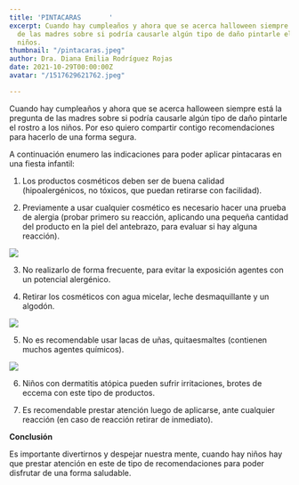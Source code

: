 ```yaml
---
title: 'PINTACARAS       '
excerpt: Cuando hay cumpleaños y ahora que se acerca halloween siempre está la pregunta
  de las madres sobre si podría causarle algún tipo de daño pintarle el rostro a los
  niños.
thumbnail: "/pintacaras.jpeg"
author: Dra. Diana Emilia Rodríguez Rojas
date: 2021-10-29T00:00:00Z
avatar: "/1517629621762.jpeg"

---
```

Cuando hay cumpleaños y ahora que se acerca halloween siempre está la pregunta de las madres sobre si podría causarle algún tipo de daño pintarle el rostro a los niños. Por eso quiero compartir contigo recomendaciones para hacerlo de una forma segura.

A continuación enumero las indicaciones para poder aplicar pintacaras en una fiesta infantil:

1) Los productos cosméticos deben ser de buena calidad (hipoalergénicos, no tóxicos, que puedan retirarse con facilidad).

2) Previamente a usar cualquier cosmético es necesario hacer una prueba de alergia (probar primero su reacción, aplicando una pequeña cantidad del producto en la piel del antebrazo, para evaluar si hay alguna reacción).

![](/captura-de-pantalla-2021-10-29-a-la-s-6-37-19-p-m.png)

3) No realizarlo de forma frecuente, para evitar la exposición agentes con un potencial alergénico.

4) Retirar los cosméticos con agua micelar, leche desmaquillante y un algodón.

![](/makeup-removal-1539713458.jpeg)

5) No es recomendable usar lacas de uñas, quitaesmaltes (contienen muchos agentes químicos).

![](/util-e-interesante-esmalte-ninas-consecuencias-pintarse-unas-y-cuidados-n392244-1200x630-623676.jpeg)

6) Niños con dermatitis atópica pueden sufrir irritaciones, brotes de eccema con este tipo de productos.

7) Es recomendable prestar atención luego de aplicarse, ante cualquier reacción (en caso de reacción retirar de inmediato). 

**Conclusión** 

Es importante divertirnos y despejar nuestra mente, cuando hay niños hay que prestar atención en este de tipo de recomendaciones para poder disfrutar de una forma saludable.